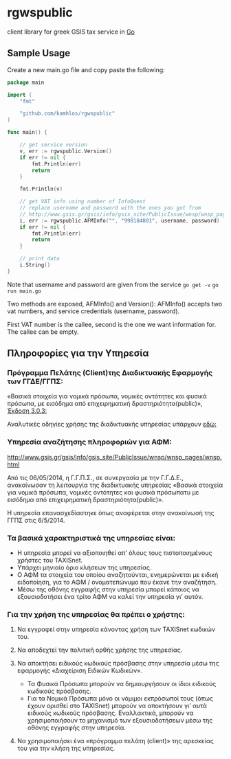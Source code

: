 # rgwspublic
client library for greek GSIS tax service in [Go](https://golang.org/)

## Sample Usage

Create a new main.go file and copy paste the following:
```go
package main

import (
	"fmt"

	"github.com/kamhlos/rgwspublic"
)

func main() {

	// get service version
	v, err := rgwspublic.Version()
	if err != nil {
		fmt.Println(err)
		return
	}

	fmt.Println(v)

	// get VAT info using number of InfoQuest
	// replace username and password with the ones you got from
	// http://www.gsis.gr/gsis/info/gsis_site/PublicIssue/wnsp/wnsp_pages/wnsp.html
	i, err := rgwspublic.AFMInfo("", "998184801", username, password)
	if err != nil {
		fmt.Println(err)
		return
	}

	// print data
	i.String()
}

```
Note that username and password are given from the service
`go get -v`
`go run main.go`

Two methods are exposed, AFMInfo() and Version():
AFMInfo() accepts two vat numbers, and service credentials (username, password).

First VAT number is the callee, second is the one we want information for. The callee can be empty.




## Πληροφορίες για την Υπηρεσία
### Πρόγραμμα Πελάτης (Client)της Διαδικτυακής Εφαρμογής των ΓΓΔΕ/ΓΓΠΣ:

«Βασικά στοιχεία για νομικά πρόσωπα, νομικές οντότητες και φυσικά πρόσωπα, με εισόδημα από επιχειρηματική δραστηριότητα(public)», [Έκδοση 3.0.3:](http://www.gsis.gr/gsis/info/gsis_site/PublicIssue/wnsp/wnsp_pages/wnsp.html)


Αναλυτικές οδηγίες χρήσης της διαδικτυακής υπηρεσίας υπάρχουν [εδώ:](http://http://www.gsis.gr/gsis/info/gsis_site/News/documents_news/RgWsPublic_documentation_v3.0.1.rar)


### Υπηρεσία αναζήτησης πληροφοριών για ΑΦΜ:

http://www.gsis.gr/gsis/info/gsis_site/PublicIssue/wnsp/wnsp_pages/wnsp.html

Από τις 06/05/2014, η Γ.Γ.Π.Σ., σε συνεργασία με την Γ.Γ.Δ.Ε., ανακοίνωσαν τη λειτουργία της διαδικτυακής υπηρεσίας «Βασικά στοιχεία για νομικά πρόσωπα, νομικές οντότητες και φυσικά πρόσωπατυ με εισόδημα από επιχειρηματική δραστηριότητα(public)».

Η υπηρεσία επανασχεδίαστηκε όπως αναφέρεται στην ανακοίνωσή της ΓΓΠΣ στις 6/5/2014.


### Τα βασικά χαρακτηριστικά της υπηρεσίας είναι:

* Η υπηρεσία μπορεί να αξιοποιηθεί απ’ όλους τους πιστοποιημένους χρήστες του TAXISnet.
* Υπάρχει μηνιαίο όριο κλήσεων της υπηρεσίας.
* Ο ΑΦΜ τα στοιχεία του οποίου αναζητούνται, ενημερώνεται με ειδική ειδοποίηση, για το ΑΦΜ / ονοματεπώνυμο που έκανε την αναζήτηση.
* Μέσω της οθόνης εγγραφής στην υπηρεσία μπορεί κάποιος να εξουσιοδοτήσει ένα τρίτο ΑΦΜ να καλεί την υπηρεσία γι’ αυτόν.


### Για την χρήση της υπηρεσίας θα πρέπει ο χρήστης:


1. Να εγγραφεί στην υπηρεσία κάνοντας χρήση των TAXISnet κωδικών του.
2. Να αποδεχτεί την πολιτική ορθής χρήσης της υπηρεσίας.
3. Να αποκτήσει ειδικούς κωδικούς πρόσβασης στην υπηρεσία μέσω της εφαρμογής «Διαχείριση Ειδικών Κωδικών».
    * Τα Φυσικά Πρόσωπα μπορούν να δημιουργήσουν οι ίδιοι ειδικούς κωδικούς πρόσβασης.
    * Για τα Νομικά Πρόσωπα μόνο οι νόμιμοι εκπρόσωποί τους (όπως έχουν ορισθεί στο TAXISnet) μπορούν να αποκτήσουν γι’ αυτά ειδικούς κωδικούς πρόσβασης. Εναλλακτικά, μπορούν να χρησιμοποιήσουν το μηχανισμό των εξουσιοδοτήσεων μέσω της οθόνης εγγραφής στην υπηρεσία.

4. Να χρησιμοποιήσει ένα «πρόγραμμα πελάτη (client)» της αρεσκείας του για την κλήση της υπηρεσίας.